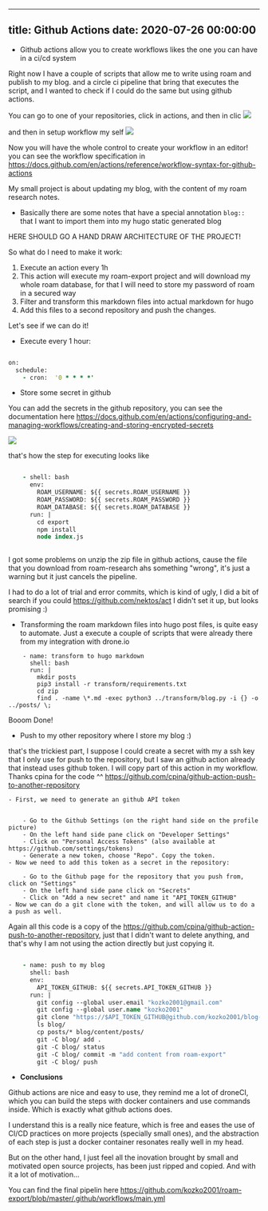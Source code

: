 
---
title: Github Actions
date: 2020-07-26 00:00:00
---
- Github actions allow you to create workflows likes the one you can have in a ci/cd system

Right now I have a couple of scripts that allow me to write using roam and publish to my blog. and a circle ci pipeline that bring that executes the script, and I wanted to check if I could do the same but using github actions.

You can go to one of your repositories, click in actions, and then in clic
![](https://firebasestorage.googleapis.com/v0/b/firescript-577a2.appspot.com/o/imgs%2Fapp%2Fkzk-personal%2FdPwdRfxor7.png?alt=media&token=6b3964c5-c580-4312-a5b7-f265056a4dd7)

and then in setup workflow my self ![](https://firebasestorage.googleapis.com/v0/b/firescript-577a2.appspot.com/o/imgs%2Fapp%2Fkzk-personal%2FK3yV-cqxV0.png?alt=media&token=e27cef5e-780e-4cde-87e1-39e8f72b7278)

Now you will have the whole control to create your workflow in an editor! you can see the workflow specification in https://docs.github.com/en/actions/reference/workflow-syntax-for-github-actions

My small project is about updating my blog, with the content of my roam research notes. 
- Basically there are some notes that have a special annotation `blog:: ` that I want to import them into my hugo static generated blog

HERE SHOULD GO A HAND DRAW ARCHITECTURE OF THE PROJECT!

So what do I need to make it work:

1. Execute an action every 1h
2. This action will execute my roam-export project and will download my whole roam database, for that I will need to store my password of roam in a secured way
3. Filter and transform this markdown files into actual markdown for hugo
4. Add this files to a second repository and push the changes.

Let's see if we can do it!
- Execute every 1 hour:


```clojure

on:
  schedule:
    - cron:  '0 * * * *'
```


- Store some secret in github

You can add the secrets in the github repository, you can see the documentation here https://docs.github.com/en/actions/configuring-and-managing-workflows/creating-and-storing-encrypted-secrets

![](https://firebasestorage.googleapis.com/v0/b/firescript-577a2.appspot.com/o/imgs%2Fapp%2Fkzk-personal%2FZ-MHFreq9L.png?alt=media&token=9a5765f6-6ef6-4be4-8eee-5073c8dcb6db)

that's how the step for executing looks like
```clojure

    - shell: bash
      env:
        ROAM_USERNAME: ${{ secrets.ROAM_USERNAME }}
        ROAM_PASSWORD: ${{ secrets.ROAM_PASSWORD }}
        ROAM_DATABASE: ${{ secrets.ROAM_DATABASE }}
      run: |
        cd export
        npm install
        node index.js
        

```

I got some problems on unzip the zip file in github actions, cause the file that you download from roam-research ahs something "wrong", it's just a warning but it just cancels the pipeline.

I had to do a lot of trial and error commits, which is kind of ugly, I did a bit of search if you could https://github.com/nektos/act I didn't set it up, but looks promising :)


- Transforming the roam markdown files into hugo post files, is quite easy to automate. Just a execute a couple of scripts that were already there from my integration with drone.io

```
    - name: transform to hugo markdown
      shell: bash
      run: |
        mkdir posts
        pip3 install -r transform/requirements.txt
        cd zip
        find . -name \*.md -exec python3 ../transform/blog.py -i {} -o ../posts/ \;
```

Booom Done!


- Push to my other repository where I store my blog :)

that's the trickiest part, I suppose I could create a secret with my a ssh key that I only use for push to the repository, but I saw an github action already that instead uses github token. I will copy part of this action in my workflow. Thanks cpina for the code ^^ https://github.com/cpina/github-action-push-to-another-repository


    - First, we need to generate an github API token


        - Go to the Github Settings (on the right hand side on the profile picture)
        - On the left hand side pane click on "Developer Settings"
        - Click on "Personal Access Tokens" (also available at https://github.com/settings/tokens)
        - Generate a new token, choose "Repo". Copy the token.
    - Now we need to add this token as a secret in the repository:

        - Go to the Github page for the repository that you push from, click on "Settings"
        - On the left hand side pane click on "Secrets"
        - Click on "Add a new secret" and name it "API_TOKEN_GITHUB"
    - Now we can do a git clone with the token, and will allow us to do a a push as well.

Again all this code is a copy of the https://github.com/cpina/github-action-push-to-another-repository, just that I didn't want to delete anything, and that's why I am not using the action directly but just copying it.

```clojure

    - name: push to my blog
      shell: bash
      env:
        API_TOKEN_GITHUB: ${{ secrets.API_TOKEN_GITHUB }}
      run: |
        git config --global user.email "kozko2001@gmail.com"
        git config --global user.name "kozko2001"
        git clone "https://$API_TOKEN_GITHUB@github.com/kozko2001/blog-hugo.git" "blog"
        ls blog/
        cp posts/* blog/content/posts/
        git -C blog/ add .
        git -C blog/ status
        git -C blog/ commit -m "add content from roam-export"
        git -C blog/ push
```
- **Conclusions**

Github actions are nice and easy to use, they remind me a lot of droneCI, which you can build the steps with docker containers and use commands inside. Which is exactly what github actions does.

I understand this is a really nice feature, which is free and eases the use of CI/CD practices on more projects (specially small ones), and the abstraction of each step is just a docker container resonates really well in my head. 

But on the other hand, I just feel all the inovation brought by small and motivated open source projects, has been just ripped and copied. And with it a lot of motivation...

You can find the final pipelin here https://github.com/kozko2001/roam-export/blob/master/.github/workflows/main.yml
